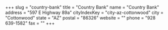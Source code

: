 +++
slug = "country-bank"
title = "Country Bank"
name = "Country Bank"
address = "597 E Highway 89a"
cityIndexKey = "city-az-cottonwood"
city = "Cottonwood"
state = "AZ"
postal = "86326"
website = ""
phone = "928 639-1582"
fax = ""
+++
